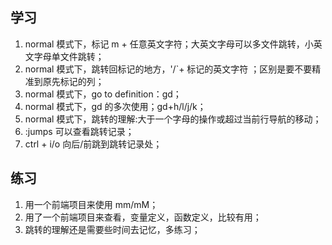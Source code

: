 ## 学习

1. normal 模式下，标记 m + 任意英文字符；大英文字母可以多文件跳转，小英文字母单文件跳转；
2. normal 模式下，跳转回标记的地方，'/`+ 标记的英文字符 ；区别是要不要精准到原先标记的列；
3. normal 模式下，go to definition：gd；
4. normal 模式下，gd 的多次使用；gd+h/l/j/k；
5. normal 模式下，跳转的理解:大于一个字母的操作或超过当前行导航的移动；
6. :jumps 可以查看跳转记录；
7. ctrl + i/o 向后/前跳到跳转记录处；

## 练习

1. 用一个前端项目来使用 mm/mM；
2. 用了一个前端项目来查看，变量定义，函数定义，比较有用；
3. 跳转的理解还是需要些时间去记忆，多练习；
